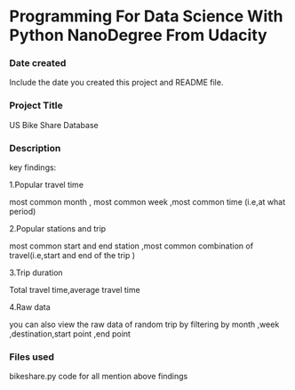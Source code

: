 # Programming For Data Science With Python NanoDegree From Udacity

### Date created
Include the date you created this project and README file.

### Project Title
US Bike Share Database

### Description
key findings:

1.Popular travel time

most common month , most common week ,most common time (i.e,at what period)

2.Popular stations and trip

most common start and end station ,most common combination of travel(i.e,start and end of the trip )

3.Trip duration

Total travel time,average travel time

4.Raw data

you can also view the raw data of random trip by filtering by month ,week ,destination,start point ,end point

### Files used
bikeshare.py code for all mention above findings



